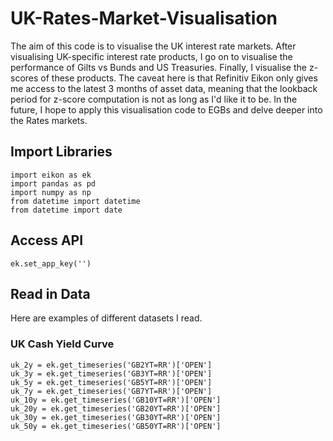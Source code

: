 # UK-Rates-Market-Visualisation
The aim of this code is to visualise the UK interest rate markets. After visualising UK-specific interest rate products, I go on to visualise the performance of Gilts vs Bunds and US Treasuries. Finally, I visualise the z-scores of these products. The caveat here is that Refinitiv Eikon only gives me access to the latest 3 months of asset data, meaning that the lookback period for z-score computation is not as long as I'd like it to be.
In the future, I hope to apply this visualisation code to EGBs and delve deeper into the Rates markets.

## Import Libraries
```
import eikon as ek
import pandas as pd
import numpy as np
from datetime import datetime
from datetime import date
```
## Access API
```
ek.set_app_key('')
```
## Read in Data
Here are examples of different datasets I read.
### UK Cash Yield Curve
```
uk_2y = ek.get_timeseries('GB2YT=RR')['OPEN']
uk_3y = ek.get_timeseries('GB3YT=RR')['OPEN']
uk_5y = ek.get_timeseries('GB5YT=RR')['OPEN']
uk_7y = ek.get_timeseries('GB7YT=RR')['OPEN']
uk_10y = ek.get_timeseries('GB10YT=RR')['OPEN']
uk_20y = ek.get_timeseries('GB20YT=RR')['OPEN']
uk_30y = ek.get_timeseries('GB30YT=RR')['OPEN']
uk_50y = ek.get_timeseries('GB50YT=RR')['OPEN']
```

